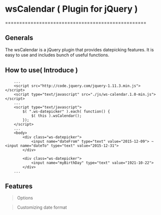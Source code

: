 # wsCalendar ( Plugin for jQuery )
==================================================

Generals
--------------------------------------
The wsCalendar is a jQuery plugin that provides datepicking features. It is easy to use and includes bunch of useful functions.


How to use( Introduce )
--------------------------------------
```initiate
	...
	<script src="http://code.jquery.com/jquery-1.11.3.min.js"></script>
	<script type="text/javascript" src="./js/ws-calendar.1.0-min.js"></script>
	...
	<script type="text/javascript">
		$( ".ws-datepicker" ).each( function() {
			$( this ).wsCalendar();
		});
	</script>
	...
	<body>
		<div class="ws-datepicker">
			<input name="dateFrom" type="text" value="2015-12-09"> ~ <input name="dateTo" type="text" value="2015-12-31">
		</div>

		<div class="ws-datepicker">
			<input name="myBirthDay" type="text" value="1921-10-22">
		</div>
	...
```


Features
-------------------------------------

  > Options
  
  > Customizing date format

